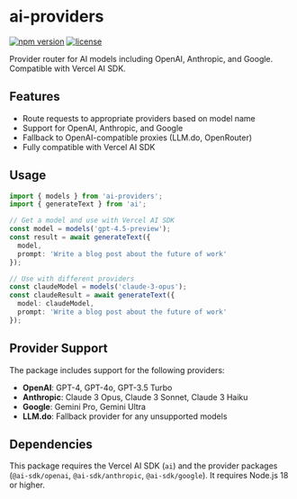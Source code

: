 # ai-providers

[![npm version](https://img.shields.io/npm/v/ai-providers.svg)](https://www.npmjs.com/package/ai-providers)
[![license](https://img.shields.io/npm/l/ai-providers.svg)](https://github.com/drivly/ai/blob/main/pkgs/ai-providers/LICENSE)

Provider router for AI models including OpenAI, Anthropic, and Google. Compatible with Vercel AI SDK.

## Features

- Route requests to appropriate providers based on model name
- Support for OpenAI, Anthropic, and Google
- Fallback to OpenAI-compatible proxies (LLM.do, OpenRouter)
- Fully compatible with Vercel AI SDK

## Usage

```ts
import { models } from 'ai-providers';
import { generateText } from 'ai';

// Get a model and use with Vercel AI SDK
const model = models('gpt-4.5-preview');
const result = await generateText({ 
  model, 
  prompt: 'Write a blog post about the future of work'
});

// Use with different providers
const claudeModel = models('claude-3-opus');
const claudeResult = await generateText({
  model: claudeModel,
  prompt: 'Write a blog post about the future of work'
});
```

## Provider Support

The package includes support for the following providers:

- **OpenAI**: GPT-4, GPT-4o, GPT-3.5 Turbo
- **Anthropic**: Claude 3 Opus, Claude 3 Sonnet, Claude 3 Haiku
- **Google**: Gemini Pro, Gemini Ultra
- **LLM.do**: Fallback provider for any unsupported models

## Dependencies

This package requires the Vercel AI SDK (`ai`) and the provider packages (`@ai-sdk/openai`, `@ai-sdk/anthropic`, `@ai-sdk/google`). It requires Node.js 18 or higher.
